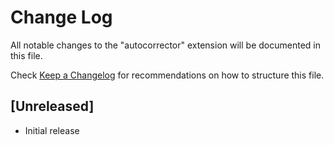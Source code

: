 # Change Log

All notable changes to the "autocorrector" extension will be documented in this file.

Check [Keep a Changelog](http://keepachangelog.com/) for recommendations on how to structure this file.

## [Unreleased]

- Initial release